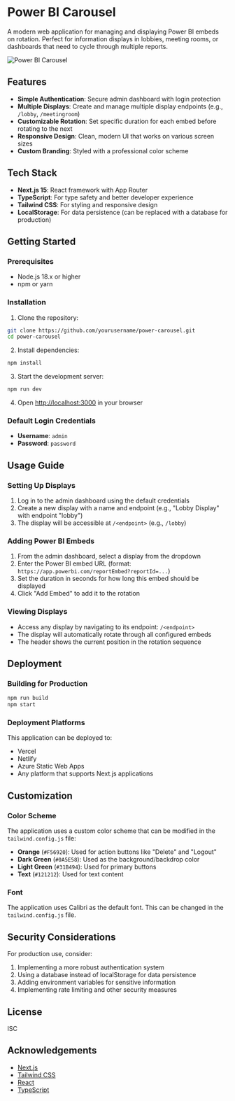 # Power BI Carousel

A modern web application for managing and displaying Power BI embeds on rotation. Perfect for information displays in lobbies, meeting rooms, or dashboards that need to cycle through multiple reports.

![Power BI Carousel](https://i.imgur.com/placeholder.png)

## Features

- **Simple Authentication**: Secure admin dashboard with login protection
- **Multiple Displays**: Create and manage multiple display endpoints (e.g., `/lobby`, `/meetingroom`)
- **Customizable Rotation**: Set specific duration for each embed before rotating to the next
- **Responsive Design**: Clean, modern UI that works on various screen sizes
- **Custom Branding**: Styled with a professional color scheme

## Tech Stack

- **Next.js 15**: React framework with App Router
- **TypeScript**: For type safety and better developer experience
- **Tailwind CSS**: For styling and responsive design
- **LocalStorage**: For data persistence (can be replaced with a database for production)

## Getting Started

### Prerequisites

- Node.js 18.x or higher
- npm or yarn

### Installation

1. Clone the repository:

```bash
git clone https://github.com/yourusername/power-carousel.git
cd power-carousel
```

2. Install dependencies:

```bash
npm install
```

3. Start the development server:

```bash
npm run dev
```

4. Open [http://localhost:3000](http://localhost:3000) in your browser

### Default Login Credentials

- **Username**: `admin`
- **Password**: `password`

## Usage Guide

### Setting Up Displays

1. Log in to the admin dashboard using the default credentials
2. Create a new display with a name and endpoint (e.g., "Lobby Display" with endpoint "lobby")
3. The display will be accessible at `/<endpoint>` (e.g., `/lobby`)

### Adding Power BI Embeds

1. From the admin dashboard, select a display from the dropdown
2. Enter the Power BI embed URL (format: `https://app.powerbi.com/reportEmbed?reportId=...`)
3. Set the duration in seconds for how long this embed should be displayed
4. Click "Add Embed" to add it to the rotation

### Viewing Displays

- Access any display by navigating to its endpoint: `/<endpoint>`
- The display will automatically rotate through all configured embeds
- The header shows the current position in the rotation sequence

## Deployment

### Building for Production

```bash
npm run build
npm start
```

### Deployment Platforms

This application can be deployed to:

- Vercel
- Netlify
- Azure Static Web Apps
- Any platform that supports Next.js applications

## Customization

### Color Scheme

The application uses a custom color scheme that can be modified in the `tailwind.config.js` file:

- **Orange** (`#F56920`): Used for action buttons like "Delete" and "Logout"
- **Dark Green** (`#0A5E58`): Used as the background/backdrop color
- **Light Green** (`#31B494`): Used for primary buttons
- **Text** (`#121212`): Used for text content

### Font

The application uses Calibri as the default font. This can be changed in the `tailwind.config.js` file.

## Security Considerations

For production use, consider:

1. Implementing a more robust authentication system
2. Using a database instead of localStorage for data persistence
3. Adding environment variables for sensitive information
4. Implementing rate limiting and other security measures

## License

ISC

## Acknowledgements

- [Next.js](https://nextjs.org/)
- [Tailwind CSS](https://tailwindcss.com/)
- [React](https://reactjs.org/)
- [TypeScript](https://www.typescriptlang.org/) 